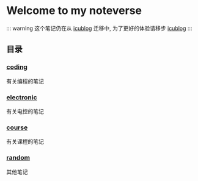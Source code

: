 # Welcome to my noteverse
::: warning
这个笔记仍在从 <a href="https://github.com/tonyddg/icublog">icublog</a> 迁移中, 为了更好的体验请移步 <a href="https://github.com/tonyddg/icublog">icublog</a>
:::

## 目录
### [coding](./coding) <Badge type="warning" text="施工中" vertical="top" />
有关编程的笔记
### [electronic](./electronic) <Badge type="warning" text="施工中" vertical="top" />
有关电控的笔记
### [course](./course) <Badge type="warning" text="施工中" vertical="top" />
有关课程的笔记
### [random](./random)
其他笔记


